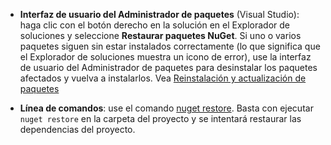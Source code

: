 - **Interfaz de usuario del Administrador de paquetes** (Visual Studio): haga clic con el botón derecho en la solución en el Explorador de soluciones y seleccione **Restaurar paquetes NuGet**. Si uno o varios paquetes siguen sin estar instalados correctamente (lo que significa que el Explorador de soluciones muestra un icono de error), use la interfaz de usuario del Administrador de paquetes para desinstalar los paquetes afectados y vuelva a instalarlos. Vea [Reinstalación y actualización de paquetes](../Consume-Packages/Reinstalling-and-Updating-Packages.md)

- **Línea de comandos**: use el comando [nuget restore](../tools/cli-ref-restore.md). Basta con ejecutar `nuget restore` en la carpeta del proyecto y se intentará restaurar las dependencias del proyecto.
